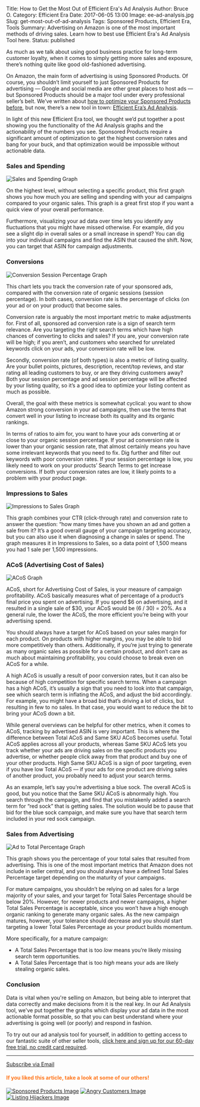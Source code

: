 Title: How to Get the Most Out of Efficient Era's Ad Analysis
Author: Bruce O.
Category: Efficient Era
Date: 2017-06-05 13:00
Image: ee-ad-analysis.jpg
Slug: get-most-out-of-ad-analysis
Tags: Sponsored Products, Efficient Era, Tools
Summary: Advertising on Amazon is one of the most important methods of driving sales. Learn how to best use Efficient Era's Ad Analysis Tool here.
Status: published

As much as we talk about using good business practice for long-term customer loyalty, when it comes to simply getting more sales and exposure, there’s nothing quite like good old-fashioned advertising.
 
On Amazon, the main form of advertising is using Sponsored Products. Of course, you shouldn’t limit yourself to just Sponsored Products for advertising — Google and social media are other great places to host ads — but Sponsored Products should be a major tool under every professional seller’s belt. We’ve written about [how to optimize your Sponsored Products before](https://efficientera.com/blog/2016/08/3-tips-for-optimizing-your-amazon-sponsored-products.html), but now, there’s a new tool in town: [Efficient Era’s Ad Analysis](https://efficientera.com/pages/adreports/).
 
In light of this new Efficient Era tool, we thought we’d put together a post showing you the functionality of the Ad Analysis graphs and the actionability of the numbers you see. Sponsored Products require a significant amount of optimization to get the highest conversion rates and bang for your buck, and that optimization would be impossible without actionable data. 
 
### Sales and Spending
 
![Sales and Spending Graph](/images/blog/2017/06/sales-and-spending.png)
 
On the highest level, without selecting a specific product, this first graph shows you how much you are selling and spending with your ad campaigns compared to your organic sales. This graph is a great first stop if you want a quick view of your overall performance. 
 
Furthermore, visualizing your ad data over time lets you identify any fluctuations that you might have missed otherwise. For example, did you see a slight dip in overall sales or a small increase in spend? You can dig into your individual campaigns and find the ASIN that caused the shift. Now, you can target that ASIN for campaign adjustments.
 
### Conversions
 
![Conversion Session Percentage Graph](/images/blog/2017/06/conversions.png)
 
This chart lets you track the conversion rate of your sponsored ads, compared with the conversion rate of organic sessions (session percentage). In both cases, conversion rate is the percentage of clicks (on your ad or on your product) that become sales.
 
Conversion rate is arguably the most important metric to make adjustments for. First of all, sponsored ad conversion rate is a sign of search term relevance. Are you targeting the right search terms which have high chances of converting to clicks and sales? If you are, your conversion rate will be high; if you aren’t, and customers who searched for unrelated keywords click on your ads, your conversion rate will be low.
 
Secondly, conversion rate (of both types) is also a metric of listing quality. Are your bullet points, pictures, description, recent/top reviews, and star rating all leading customers to buy, or are they driving customers away? Both your session percentage and ad session percentage will be affected by your listing quality, so it’s a good idea to optimize your listing content as much as possible.
 
Overall, the goal with these metrics is somewhat cyclical: you want to show Amazon strong conversion in your ad campaigns, then use the terms that convert well in your listing to increase  both its quality and its organic rankings.
 
In terms of ratios to aim for, you want to have your ads converting at or close to your organic session percentage. If your ad conversion rate is lower than your organic session rate, that almost certainly means you have some irrelevant keywords that you need to fix. Dig further and filter out keywords with poor conversion rates. If your session percentage is low, you likely need to work on your products’ Search Terms to get increase conversions. If both your conversion rates are low, it likely points to a problem with your product page.
 
### Impressions to Sales
 
![Impressions to Sales Graph](/images/blog/2017/06/impressions-sales.png)
 
This graph combines your CTR (click-through rate) and conversion rate to answer the question: “how many times have you shown an ad and gotten a sale from it? It’s a good overall gauge of your campaign targeting accuracy, but you can also use it when diagnosing a change in sales or spend. The graph measures it in Impressions to Sales, so a data point of 1,500 means you had 1 sale per 1,500 impressions. 
 
### ACoS (Advertising Cost of Sales)
 
![ACoS Graph](/images/blog/2017/06/acos.png)
 
ACoS, short for Advertising Cost of Sales, is your measure of campaign profitability. ACoS basically measures what of percentage of a product’s final price you spent on advertising. If you spend $6 on advertising, and it resulted in a single sale of $30, your ACoS would be (6 / 30) = 20%. As a general rule, the lower the ACoS, the more efficient you’re being with your advertising spend.
 
You should always have a target for ACoS based on your sales margin for each product. On products with higher margins, you may be able to bid more competitively than others. Additionally, if you’re just trying to generate as many organic sales as possible for a certain product, and don’t care as much about maintaining profitability, you could choose to break even on ACoS for a while. 
 
A high ACoS is usually a result of poor conversion rates, but it can also be because of high competition for specific search terms. When a campaign has a high ACoS, it’s usually a sign that you need to look into that campaign, see which search term is inflating the ACoS, and adjust the bid accordingly. For example, you might have a broad bid that’s driving a lot of clicks, but resulting in few to no sales. In that case, you would want to reduce the bit to bring your ACoS down a bit.
 
While general overviews can be helpful for other metrics, when it comes to ACoS, tracking by advertised ASIN is very important. This is where the difference between Total ACoS and Same SKU ACoS becomes useful. Total ACoS applies across all your products, whereas Same SKU ACoS lets you track whether your ads are driving sales on the specific products you advertise, or whether people click away from that product and buy one of your other products. High Same SKU ACoS is a sign of poor targeting, even if you have low Total ACoS — if your ads for one product are driving sales of another product, you probably need to adjust your search terms. 
 
As an example, let’s say you’re advertising a blue sock. The overall ACoS is good, but you notice that the Same SKU ACoS is abnormally high. You search through the campaign, and find that you mistakenly added a search term for “red sock” that is getting sales. The solution would be to pause that bid for the blue sock campaign, and make sure you have that search term included in your red sock campaign.
 
### Sales from Advertising
 
![Ad to Total Percentage Graph](/images/blog/2017/06/sales-from-advertising.png)
 
This graph shows you the percentage of your total sales that resulted from advertising. This is one of the most important metrics that Amazon does not include in seller central, and you should always have a defined Total Sales Percentage target depending on the maturity of your campaigns.
 
For mature campaigns, you shouldn’t be relying on ad sales for a large majority of your sales, and your target for Total Sales Percentage should be below 20%. However, for newer products and newer campaigns, a higher Total Sales Percentage is acceptable, since you won’t have a high enough organic ranking to generate many organic sales. As the new campaign matures, however, your tolerance should decrease and you should start targeting a lower Total Sales Percentage as your product builds momentum. 
 
More specifically, for a mature campaign:
* A Total Sales Percentage that is too *low* means you’re likely missing search term opportunities.
* A Total Sales Percentage that is too *high* means your ads are likely stealing organic sales. 

### Conclusion

Data is vital when you're selling on Amazon, but being able to interpret that data correctly and make decisions from it is the real key. In our Ad Analysis tool, we've put together the graphs which display your ad data in the most actionable format possible, so that you can best understand where your advertising is going well (or poorly) and respond in fashion. 

To try out our ad analysis tool for yourself, in addition to getting access to our fantastic suite of other seller tools, [click here and sign up for our 60-day free trial, no credit card required](https://app.efficientera.com/signup/?).

---

<!--Added this section from Leadboxes-->
<a class="btn btn-primary" href="https://efficientera.leadpages.co/leadbox/121f91a73f72a2%3A12c54680e746dc/5687539843203072/" target="_blank">Subscribe via Email</a><script data-leadbox="121f91a73f72a2:12c54680e746dc" data-url="https://efficientera.leadpages.co/leadbox/121f91a73f72a2%3A12c54680e746dc/5687539843203072/" data-config="%7B%7D" type="text/javascript" src="https://efficientera.leadpages.co/leadbox-1468522675.js"></script>

#### <font color="FF751A">If you liked this article, take a look at some of our others!</font>

<a href="https://efficientera.com/blog/2016/08/3-tips-for-optimizing-your-amazon-sponsored-products.html">![Sponsored Products Image](/images/blog/related/sponsored-products_small.jpg)</a>
<a href="https://efficientera.com/blog/2016/08/how-to-respond-to-angry-customers-in-6-steps.html">![Angry Customers Image](/images/blog/related/respond-angry-customers_small.jpg)</a>
<a href="https://efficientera.com/blog/2016/09/listing-hijackers.html">![Listing Hijackers Image](/images/blog/related/listing-hijackers_small.jpg)</a>
